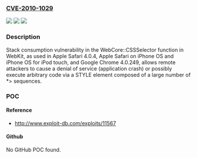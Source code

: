 ### [CVE-2010-1029](https://cve.mitre.org/cgi-bin/cvename.cgi?name=CVE-2010-1029)
![](https://img.shields.io/static/v1?label=Product&message=n%2Fa&color=blue)
![](https://img.shields.io/static/v1?label=Version&message=n%2Fa&color=blue)
![](https://img.shields.io/static/v1?label=Vulnerability&message=n%2Fa&color=brighgreen)

### Description

Stack consumption vulnerability in the WebCore::CSSSelector function in WebKit, as used in Apple Safari 4.0.4, Apple Safari on iPhone OS and iPhone OS for iPod touch, and Google Chrome 4.0.249, allows remote attackers to cause a denial of service (application crash) or possibly execute arbitrary code via a STYLE element composed of a large number of *> sequences.

### POC

#### Reference
- http://www.exploit-db.com/exploits/11567

#### Github
No GitHub POC found.

